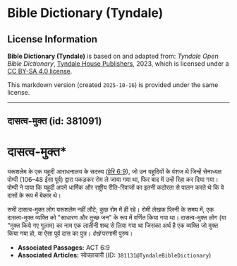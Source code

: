 # Bible Dictionary (Tyndale)

## License Information

**Bible Dictionary (Tyndale)** is based on and adapted from: _Tyndale Open Bible Dictionary_, [Tyndale House Publishers](https://tyndaleopenresources.com/), 2023, which is licensed under a [CC BY-SA 4.0 license](https://creativecommons.org/licenses/by-sa/4.0/legalcode.en).

This markdown version (created `2025-10-16`) is provided under the same license.



--------------------------------

## दासत्व-मुक्त (id: 381091)

दासत्व\-मुक्त\*
===============

यरूशलेम के एक यहूदी आराधनालय के सदस्य ([प्रेरि 6:9](https://ref.ly/Acts6:9)), जो उन यहूदियों के वंशज थे जिन्हें सेनाध्यक्ष पोम्पी (106–48 ईसा पूर्व) द्वारा पकड़कर रोम ले जाया गया था, फिर बाद में उन्हें रिहा कर दिया गया। पोम्पी ने पाया कि यहूदी अपने धार्मिक और राष्ट्रीय रीति\-रिवाजों का इतनी कठोरता से पालन करते थे कि वे दासों के रूप में बेकार थे।

सभी दासत्व\-मुक्त लोग यरूशलेम नहीं लौटे; कुछ रोम में ही रहे। रोमी लेखक प्लिनी के समय में, एक दासत्व\-मुक्त व्यक्ति को "साधारण और तुच्छ जन" के रूप में वर्णित किया गया था। दासत्व\-मुक्त लोग (या "मुक्त किये गए गुलाम) का नाम एक लातीनी शब्द से लिया गया था जिसका अर्थ है एक व्यक्ति जो मुक्त किया गया हो, या ऐसा पूर्व दास का पुत्र। *देखें* परगामी पुरुष।

* **Associated Passages:** ACT 6:9
* **Associated Articles:** स्वेच्छाचारी (ID: `381131@TyndaleBibleDictionary`)

